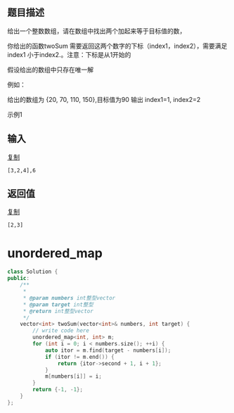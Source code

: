 ## 题目描述

给出一个整数数组，请在数组中找出两个加起来等于目标值的数，

你给出的函数twoSum 需要返回这两个数字的下标（index1，index2），需要满足 index1 小于index2.。注意：下标是从1开始的

假设给出的数组中只存在唯一解

例如：

给出的数组为 {20, 70, 110, 150},目标值为90
输出 index1=1, index2=2

示例1

## 输入

[复制](javascript:void(0);)

```
[3,2,4],6
```

## 返回值

[复制](javascript:void(0);)

```
[2,3]
```



# unordered_map

```c++
class Solution {
public:
    /**
     * 
     * @param numbers int整型vector 
     * @param target int整型 
     * @return int整型vector
     */
    vector<int> twoSum(vector<int>& numbers, int target) {
        // write code here
        unordered_map<int, int> m;
        for (int i = 0; i < numbers.size(); ++i) {
            auto itor = m.find(target - numbers[i]);
            if (itor != m.end()) {
                return {itor->second + 1, i + 1};
            }
            m[numbers[i]] = i;
        }
        return {-1, -1};
    }
};
```

